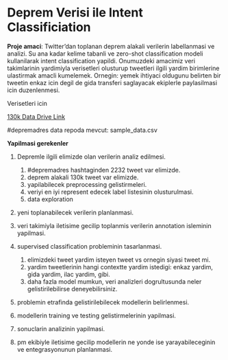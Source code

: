 # Deprem Verisi ile Intent Classificiation

**Proje amaci**: Twitter’dan toplanan deprem alakali verilerin labellanmasi ve analizi. Su ana kadar kelime tabanli ve zero-shot classification modeli kullanilarak intent classification yapildi. Onumuzdeki amacimiz veri takimlarinin yardimiyla verisetleri olusturup tweetleri ilgili yardim birimlerine ulastirmak amacli kumelemek. Ornegin: yemek ihtiyaci oldugunu belirten bir tweetin enkaz icin degil de gida transferi saglayacak ekiplerle paylasilmasi icin duzenlenmesi.

Verisetleri icin

[130k Data Drive Link](https://drive.google.com/file/d/13GFnCYUgeUPg5P4OB9M85eoMEDWeZCFS/view?usp=sharing)

#depremadres data repoda mevcut: sample_data.csv

**Yapilmasi gerekenler**

1. Depremle ilgili elimizde olan verilerin analiz edilmesi.

    1. #depremadres hashtaginden 2232 tweet var elimizde.
    2. deprem alakali 130k tweet var elimizde.
    3. yapilabilecek preprocessing gelistirmeleri.
    4. veriyi en iyi represent edecek label listesinin olusturulmasi.
    5. data exploration

2. yeni toplanabilecek verilerin planlanmasi.
3. veri takimiyla iletisime gecilip toplanmis verilerin annotation isleminin yapilmasi.
4. supervised classification probleminin tasarlanmasi.
    1. elimizdeki tweet yardim isteyen tweet vs ornegin siyasi tweet mi.
    2. yardim tweetlerinin hangi contextte yardim istedigi: enkaz yardim, gida yardim, ilac yardim, gibi.
    3. daha fazla model mumkun, veri analizleri dogrultusunda neler gelistirilebilirse deneyebilirsiniz. 

5. problemin etrafinda gelistirilebilecek modellerin belirlenmesi.
6. modellerin training ve testing gelistirmelerinin yapilmasi.
7. sonuclarin analizinin yapilmasi.
8. pm ekibiyle iletisime gecilip modellerin ne yonde ise yarayabileceginin ve entegrasyonunun planlanmasi.

